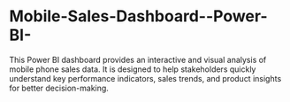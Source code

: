 # Mobile-Sales-Dashboard--Power-BI-
This Power BI dashboard provides an interactive and visual analysis of mobile phone sales data. It is designed to help stakeholders quickly understand key performance indicators, sales trends, and product insights for better decision-making.
